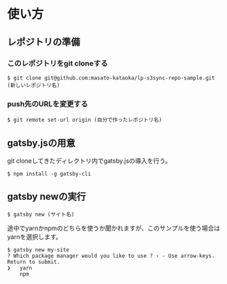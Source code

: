 # 使い方
## レポジトリの準備
### このレポジトリをgit cloneする
```
$ git clone git@github.com:masato-kataoka/lp-s3sync-repo-sample.git (新しいレポジトリ名)
```
### push先のURLを変更する
```
$ git remote set-url origin (自分で作ったレポジトリ名)
```
## gatsby.jsの用意
git cloneしてきたディレクトリ内でgatsby.jsの導入を行う。
```
$ npm install -g gatsby-cli
```
## gatsby newの実行
```
$ gatsby new (サイト名)
```
途中でyarnかnpmのどちらを使うか聞かれますが、このサンプルを使う場合はyarnを選択します。

```
$ gatsby new my-site
? Which package manager would you like to use ? › - Use arrow-keys. Return to submit.
❯   yarn
    npm
```
